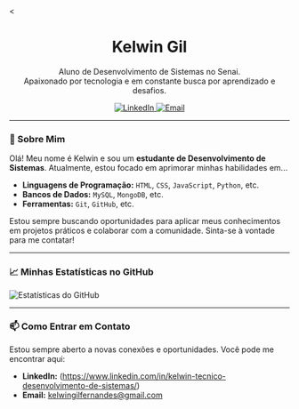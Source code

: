 <<h1 align="center">Kelwin Gil</h1>

<p align="center">
  Aluno de Desenvolvimento de Sistemas no Senai. <br>
  Apaixonado por tecnologia e em constante busca por aprendizado e desafios.
</p>

<p align="center">
  <a href="https://www.linkedin.com/in/seu-linkedin" target="_blank">
    <img src="https://img.shields.io/badge/LinkedIn-0077B5?style=for-the-badge&logo=linkedin&logoColor=white" alt="LinkedIn">
  </a>
  <a href="mailto:seu-email@example.com">
    <img src="https://img.shields.io/badge/Email-D14836?style=for-the-badge&logo=gmail&logoColor=white" alt="Email">
  </a>
</p>

---

### **👋 Sobre Mim**

Olá! Meu nome é Kelwin e sou um **estudante de Desenvolvimento de Sistemas**. Atualmente, estou focado em aprimorar minhas habilidades em...

* **Linguagens de Programação:** `HTML`, `CSS`, `JavaScript`, `Python`, etc.
* **Bancos de Dados:** `MySQL`, `MongoDB`, etc.
* **Ferramentas:** `Git`, `GitHub`, etc.

Estou sempre buscando oportunidades para aplicar meus conhecimentos em projetos práticos e colaborar com a comunidade. Sinta-se à vontade para me contatar!

---

### **📈 Minhas Estatísticas no GitHub**

![Estatísticas do GitHub]((https://github.com/Kelwin-max/Kelwin-max/edit/main/README.md))

---

### **📫 Como Entrar em Contato**

Estou sempre aberto a novas conexões e oportunidades. Você pode me encontrar aqui:

* **LinkedIn:** (https://www.linkedin.com/in/kelwin-tecnico-desenvolvimento-de-sistemas/)
* **Email:** kelwingilfernandes@gmail.com
